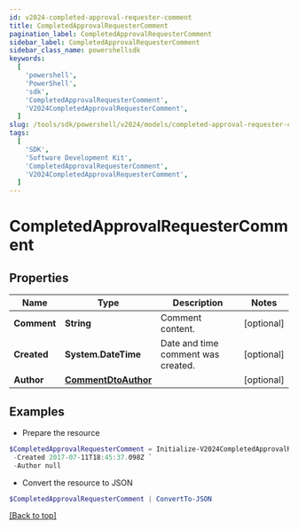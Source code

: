 ```yaml
---
id: v2024-completed-approval-requester-comment
title: CompletedApprovalRequesterComment
pagination_label: CompletedApprovalRequesterComment
sidebar_label: CompletedApprovalRequesterComment
sidebar_class_name: powershellsdk
keywords:
  [
    'powershell',
    'PowerShell',
    'sdk',
    'CompletedApprovalRequesterComment',
    'V2024CompletedApprovalRequesterComment',
  ]
slug: /tools/sdk/powershell/v2024/models/completed-approval-requester-comment
tags:
  [
    'SDK',
    'Software Development Kit',
    'CompletedApprovalRequesterComment',
    'V2024CompletedApprovalRequesterComment',
  ]
---
```


# CompletedApprovalRequesterComment

## Properties

| Name | Type | Description | Notes |
| --- | --- | --- | --- |
| **Comment** | **String** | Comment content. | [optional] |
| **Created** | **System.DateTime** | Date and time comment was created. | [optional] |
| **Author** | [**CommentDtoAuthor**](comment-dto-author) |  | [optional] |

## Examples

- Prepare the resource

```powershell
$CompletedApprovalRequesterComment = Initialize-V2024CompletedApprovalRequesterComment  -Comment This is a comment. `
 -Created 2017-07-11T18:45:37.098Z `
 -Author null
```

- Convert the resource to JSON

```powershell
$CompletedApprovalRequesterComment | ConvertTo-JSON
```

[[Back to top]](#)
